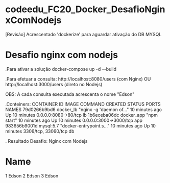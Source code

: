# codeedu_FC20_Docker_DesafioNginxComNodejs
[Revisão] Acrescentado 'dockerize' para aguardar ativação do DB MYSQL

# Desafio nginx com nodejs

.Para ativar a solução
docker-compose up -d --build

.Para efetuar a consulta:
http://localhost:8080/users (com Nginx)
OU
http://localhost:3000/users (direto no Nodejs)

OBS: A cada consulta executada acrescenta o nome "Edson"

.Conteiners:
CONTAINER ID   IMAGE        COMMAND                  CREATED          STATUS          PORTS                    NAMES
79d0266b9bd6   docker_lb    "nginx -g 'daemon of…"   10 minutes ago   Up 10 minutes   0.0.0.0:8080->80/tcp     lb
1b6eceba06dc   docker_app   "npm start"              10 minutes ago   Up 10 minutes   0.0.0.0:3000->3000/tcp   app
983656b9001d   mysql:5.7    "docker-entrypoint.s…"   10 minutes ago   Up 10 minutes   3306/tcp, 33060/tcp      db

. Resultado
Desafio: Nginx com Nodejs

#	Name
1	Edson
2	Edson
3	Edson
